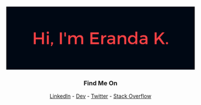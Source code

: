 ![](./hi.png)


<div align="center">
  

  ### Find Me On
  [LinkedIn](https://www.linkedin.com/in/emkarachchi/) - [Dev](https://dev.to/caspergeek) - [Twitter](https://twitter.com/erandakarachchi) - [Stack Overflow](https://stackoverflow.com/users/7704650/emkarachchi)
</div>
